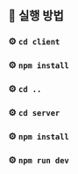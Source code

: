 ## 🔑 실행 방법

### ⚙️ `cd client`

### ⚙️ `npm install`

### ⚙️ `cd ..`

### ⚙️ `cd server`

### ⚙️ `npm install`

### ⚙️ `npm run dev`
